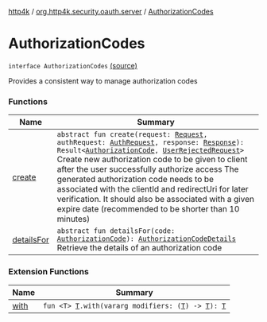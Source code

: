 [http4k](../../index.md) / [org.http4k.security.oauth.server](../index.md) / [AuthorizationCodes](./index.md)

# AuthorizationCodes

`interface AuthorizationCodes` [(source)](https://github.com/http4k/http4k/blob/master/http4k-security-oauth/src/main/kotlin/org/http4k/security/oauth/server/AuthorizationCodes.kt#L14)

Provides a consistent way to manage authorization codes

### Functions

| Name | Summary |
|---|---|
| [create](create.md) | `abstract fun create(request: `[`Request`](../../org.http4k.core/-request/index.md)`, authRequest: `[`AuthRequest`](../-auth-request/index.md)`, response: `[`Response`](../../org.http4k.core/-response/index.md)`): Result<`[`AuthorizationCode`](../-authorization-code/index.md)`, `[`UserRejectedRequest`](../-user-rejected-request.md)`>`<br>Create new authorization code to be given to client after the user successfully authorize access The generated authorization code needs to be associated with the clientId and redirectUri for later verification. It should also be associated with a given expire date (recommended to be shorter than 10 minutes) |
| [detailsFor](details-for.md) | `abstract fun detailsFor(code: `[`AuthorizationCode`](../-authorization-code/index.md)`): `[`AuthorizationCodeDetails`](../-authorization-code-details/index.md)<br>Retrieve the details of an authorization code |

### Extension Functions

| Name | Summary |
|---|---|
| [with](../../org.http4k.core/with.md) | `fun <T> `[`T`](../../org.http4k.core/with.md#T)`.with(vararg modifiers: (`[`T`](../../org.http4k.core/with.md#T)`) -> `[`T`](../../org.http4k.core/with.md#T)`): `[`T`](../../org.http4k.core/with.md#T) |
